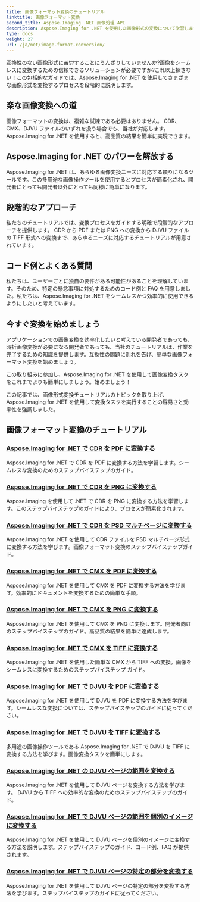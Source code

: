 ```yaml
---
title: 画像フォーマット変換のチュートリアル
linktitle: 画像フォーマット変換
second_title: Aspose.Imaging .NET 画像処理 API
description: Aspose.Imaging for .NET を使用した画像形式の変換について学習します。 CDR、CMX、DJVU などをシームレスに変換します。完璧な結果を得るための専門ガイド
type: docs
weight: 27
url: /ja/net/image-format-conversion/
---
```


互換性のない画像形式に苦労することにうんざりしていませんか?画像をシームレスに変換するための信頼できるソリューションが必要ですか?これ以上探さない！この包括的なガイドでは、Aspose.Imaging for .NET を使用してさまざまな画像形式を変換するプロセスを段階的に説明します。

## 楽な画像変換への道

画像フォーマットの変換は、複雑な試練である必要はありません。 CDR、CMX、DJVU ファイルのいずれを扱う場合でも、当社が対応します。 Aspose.Imaging for .NET を使用すると、高品質の結果を簡単に実現できます。

## Aspose.Imaging for .NET のパワーを解放する

Aspose.Imaging for .NET は、あらゆる画像変換ニーズに対応する頼りになるツールです。この多用途な画像操作ツールを使用するとプロセスが簡素化され、開発者にとっても開発者以外にとっても同様に簡単になります。

## 段階的なアプローチ

私たちのチュートリアルでは、変換プロセスをガイドする明確で段階的なアプローチを提供します。 CDR から PDF または PNG への変換から DJVU ファイルの TIFF 形式への変換まで、あらゆるニーズに対応するチュートリアルが用意されています。

## コード例とよくある質問

私たちは、ユーザーごとに独自の要件がある可能性があることを理解しています。そのため、特定の懸念事項に対処するためのコード例と FAQ を用意しました。私たちは、Aspose.Imaging for .NET をシームレスかつ効率的に使用できるようにしたいと考えています。

## 今すぐ変換を始めましょう

アプリケーションでの画像変換を効率化したいと考えている開発者であっても、時折画像変換が必要になる開発者であっても、当社のチュートリアルは、作業を完了するための知識を提供します。互換性の問題に別れを告げ、簡単な画像フォーマット変換を始めましょう。

この取り組みに参加し、Aspose.Imaging for .NET を使用して画像変換タスクをこれまでよりも簡単にしましょう。始めましょう！

この記事では、画像形式変換チュートリアルのトピックを取り上げ、Aspose.Imaging for .NET を使用して変換タスクを実行することの容易さと効率性を強調しました。

## 画像フォーマット変換のチュートリアル
### [Aspose.Imaging for .NET で CDR を PDF に変換する](./convert-cdr-to-pdf/)
Aspose.Imaging for .NET で CDR を PDF に変換する方法を学習します。シームレスな変換のためのステップバイステップのガイド。
### [Aspose.Imaging for .NET で CDR を PNG に変換する](./convert-cdr-to-png/)
Aspose.Imaging を使用して .NET で CDR を PNG に変換する方法を学習します。このステップバイステップのガイドにより、プロセスが簡素化されます。
### [Aspose.Imaging for .NET で CDR を PSD マルチページに変換する](./convert-cdr-to-psd-multipage/)
Aspose.Imaging for .NET を使用して CDR ファイルを PSD マルチページ形式に変換する方法を学びます。画像フォーマット変換のステップバイステップガイド。
### [Aspose.Imaging for .NET で CMX を PDF に変換する](./convert-cmx-to-pdf/)
Aspose.Imaging for .NET を使用して CMX を PDF に変換する方法を学びます。効率的にドキュメントを変換するための簡単な手順。
### [Aspose.Imaging for .NET で CMX を PNG に変換する](./convert-cmx-to-png/)
Aspose.Imaging for .NET を使用して CMX を PNG に変換します。開発者向けのステップバイステップのガイド。高品質の結果を簡単に達成します。
### [Aspose.Imaging for .NET で CMX を TIFF に変換する](./convert-cmx-to-tiff/)
Aspose.Imaging for .NET を使用した簡単な CMX から TIFF への変換。画像をシームレスに変換するためのステップバイステップ ガイド。
### [Aspose.Imaging for .NET で DJVU を PDF に変換する](./convert-djvu-to-pdf/)
Aspose.Imaging for .NET を使用して DJVU を PDF に変換する方法を学びます。シームレスな変換については、ステップバイステップのガイドに従ってください。
### [Aspose.Imaging for .NET で DJVU を TIFF に変換する](./convert-djvu-to-tiff/)
多用途の画像操作ツールである Aspose.Imaging for .NET で DJVU を TIFF に変換する方法を学びます。画像変換タスクを簡単にします。
### [Aspose.Imaging for .NET の DJVU ページの範囲を変換する](./convert-range-of-djvu-pages/)
Aspose.Imaging for .NET を使用して DJVU ページを変換する方法を学びます。 DJVU から TIFF への効率的な変換のためのステップバイステップのガイド。
### [Aspose.Imaging for .NET で DJVU ページの範囲を個別のイメージに変換する](./convert-range-of-djvu-pages-to-separate-images/)
Aspose.Imaging for .NET を使用して DJVU ページを個別のイメージに変換する方法を説明します。ステップバイステップのガイド、コード例、FAQ が提供されます。
### [Aspose.Imaging for .NET で DJVU ページの特定の部分を変換する](./convert-specific-portion-of-djvu-page/)
Aspose.Imaging for .NET を使用して DJVU ページの特定の部分を変換する方法を学びます。ステップバイステップのガイドに従ってください。